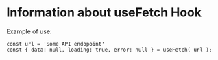 # Information about useFetch Hook
Example of use:
```
const url = 'Some API endopoint'
const { data: null, loading: true, error: null } = useFetch( url );
```
